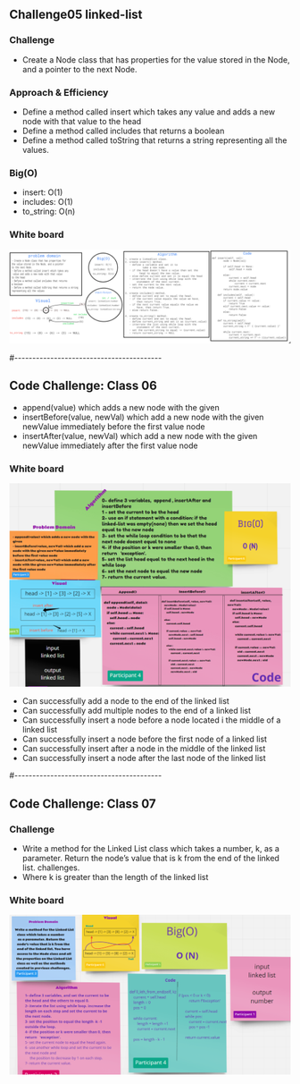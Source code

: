 ## Challenge05 linked-list

### Challenge
- Create a Node class that has properties for 
the value stored in the Node, and a pointer 
to the next Node.

### Approach & Efficiency
- Define a method called insert which takes any
 value and adds a new node with that value 
to the head
- Define a method called includes that returns 
a boolean
- Define a method called toString that returns a string
representing all the values.

### Big(O)
- insert: O(1)
- includes: O(1)
- to_string: O(n)

### White board
![img](../../../assets/linked-list.png)

#-----------------------------------------

## Code Challenge: Class 06
- append(value) which adds a new node with the given 
- insertBefore(value, newVal) which add a new node with the given newValue immediately before the first value node
- insertAfter(value, newVal) which add a new node with the given newValue immediately after the first value node

### White board
![img](../../../assets/ll-insertions.png)

- Can successfully add a node to the end of the linked list
- Can successfully add multiple nodes to the end of a linked list
- Can successfully insert a node before a node located i the middle of a linked list
- Can successfully insert a node before the first node of a linked list
- Can successfully insert after a node in the middle of the linked list
- Can successfully insert a node after the last node of the linked list

#-----------------------------------------

## Code Challenge: Class 07

### Challenge
- Write a method for the Linked List class which takes a number, k, as a parameter. Return the node’s value that is k from the end of the linked list. challenges.
- Where k is greater than the length of the linked list

### White board
![img](../../../assets/ll-kth-from-end.png)